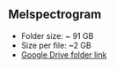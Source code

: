 ## Melspectrogram

- Folder size: ~ 91 GB
- Size per file: ~2 GB
- [Google Drive folder link](https://drive.google.com/drive/folders/1Wp0EOj1JSc1t4GLIjidM8b1Byg-5T_Gi?usp=sharing)
